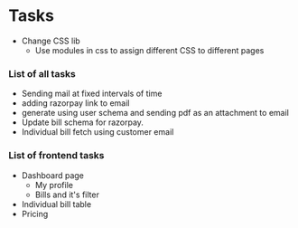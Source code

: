 # Tasks
- Change CSS lib
  - Use modules in css to assign different CSS to different pages

### List of all tasks

- Sending mail at fixed intervals of time
- adding razorpay link to email
- generate using user schema and sending pdf as an attachment to email
- Update bill schema for razorpay.
- Individual bill fetch using customer email

### List of frontend tasks

- Dashboard page
  - My profile
  - Bills and it's filter
- Individual bill table
- Pricing

